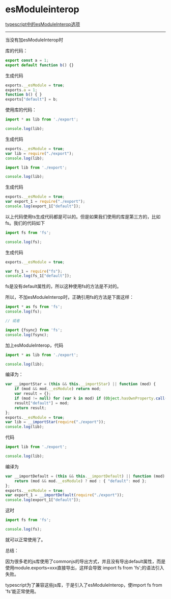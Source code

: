 # esModuleinterop

[typescript中的esModuleInterop选项](http://www.manongjc.com/detail/14-fqvwmvlkhrclhdm.html)

---
当没有加esModuleInterop时

库的代码：

```ts
export const a = 1;
export default function b() {}
```

生成代码

```js
exports.__esModule = true;
exports.a = 1;
function b() { }
exports["default"] = b;
```

使用库的代码：

```ts
import * as lib from './export';

console.log(lib);
```

生成代码

```js
exports.__esModule = true;
var lib = require("./export");
console.log(lib);
```

```ts
import lib from './export';

console.log(lib);
```

生成代码

```js
exports.__esModule = true;
var export_1 = require("./export");
console.log(export_1["default"]);
```

以上代码使用ts生成代码都是可以的。但是如果我们使用的库是第三方的，比如fs。我们的代码如下

```ts
import fs from 'fs';

console.log(fs);
```

生成代码

```js
exports.__esModule = true;

var fs_1 = require("fs");
console.log(fs_1["default"]);
```

fs是没有default属性的，所以这种使用fs的方法是不对的。

所以，不加esModuleInterop时，正确引用fs的方法是下面这样：

```ts
import * as fs from 'fs';
console.log(fs);

// 或者

import {fsync} from 'fs';
console.log(fsync);
```

加上esModuleInterop，代码

```ts
import * as lib from './export';

console.log(lib);
```

编译为：

```js
var __importStar = (this && this.__importStar) || function (mod) {
    if (mod && mod.__esModule) return mod;
    var result = {};
    if (mod != null) for (var k in mod) if (Object.hasOwnProperty.call(mod, k)) result[k] = mod[k];
    result["default"] = mod;
    return result;
};
exports.__esModule = true;
var lib = __importStar(require("./export"));
console.log(lib);
```

代码

```ts
import lib from './export';

console.log(lib);
```

编译为

```js
var __importDefault = (this && this.__importDefault) || function (mod) {
    return (mod && mod.__esModule) ? mod : { "default": mod };
};
exports.__esModule = true;
var export_1 = __importDefault(require("./export"));
console.log(export_1["default"]);
```

这时

```ts
import fs from 'fs';

console.log(fs);
```

就可以正常使用了。

总结：

因为很多老的js库使用了commonjs的导出方式，并且没有导出default属性，而是使用module.exports=xxx直接导出，这样会导致 import fs from 'fs';的语法引入失败。

typescript为了兼容这些js库，于是引入了esModuleInterop，使import fs from 'fs'能正常使用。
